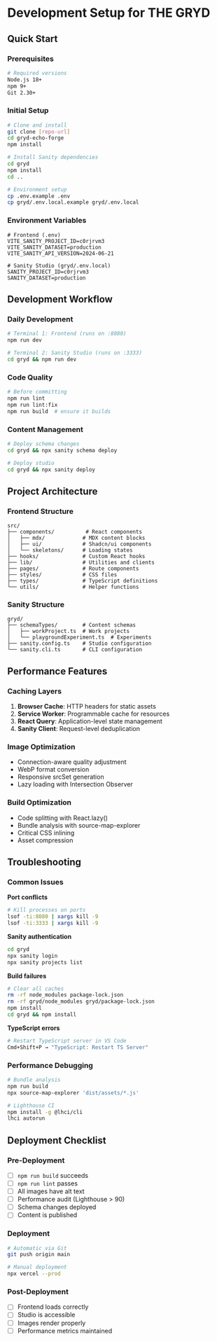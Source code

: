 # Development Setup for THE GRYD

## Quick Start

### Prerequisites
```bash
# Required versions
Node.js 18+
npm 9+
Git 2.30+
```

### Initial Setup
```bash
# Clone and install
git clone [repo-url]
cd gryd-echo-forge
npm install

# Install Sanity dependencies
cd gryd
npm install
cd ..

# Environment setup
cp .env.example .env
cp gryd/.env.local.example gryd/.env.local
```

### Environment Variables
```env
# Frontend (.env)
VITE_SANITY_PROJECT_ID=c0rjrvm3
VITE_SANITY_DATASET=production
VITE_SANITY_API_VERSION=2024-06-21

# Sanity Studio (gryd/.env.local)
SANITY_PROJECT_ID=c0rjrvm3
SANITY_DATASET=production
```

## Development Workflow

### Daily Development
```bash
# Terminal 1: Frontend (runs on :8080)
npm run dev

# Terminal 2: Sanity Studio (runs on :3333)
cd gryd && npm run dev
```

### Code Quality
```bash
# Before committing
npm run lint
npm run lint:fix
npm run build  # ensure it builds
```

### Content Management
```bash
# Deploy schema changes
cd gryd && npx sanity schema deploy

# Deploy studio
cd gryd && npx sanity deploy
```

## Project Architecture

### Frontend Structure
```
src/
├── components/          # React components
│   ├── mdx/            # MDX content blocks
│   ├── ui/             # Shadcn/ui components
│   └── skeletons/      # Loading states
├── hooks/              # Custom React hooks
├── lib/                # Utilities and clients
├── pages/              # Route components
├── styles/             # CSS files
├── types/              # TypeScript definitions
└── utils/              # Helper functions
```

### Sanity Structure
```
gryd/
├── schemaTypes/        # Content schemas
│   ├── workProject.ts  # Work projects
│   └── playgroundExperiment.ts  # Experiments
├── sanity.config.ts    # Studio configuration
└── sanity.cli.ts       # CLI configuration
```

## Performance Features

### Caching Layers
1. **Browser Cache**: HTTP headers for static assets
2. **Service Worker**: Programmable cache for resources
3. **React Query**: Application-level state management
4. **Sanity Client**: Request-level deduplication

### Image Optimization
- Connection-aware quality adjustment
- WebP format conversion
- Responsive srcSet generation
- Lazy loading with Intersection Observer

### Build Optimization
- Code splitting with React.lazy()
- Bundle analysis with source-map-explorer
- Critical CSS inlining
- Asset compression

## Troubleshooting

### Common Issues

**Port conflicts**
```bash
# Kill processes on ports
lsof -ti:8080 | xargs kill -9
lsof -ti:3333 | xargs kill -9
```

**Sanity authentication**
```bash
cd gryd
npx sanity login
npx sanity projects list
```

**Build failures**
```bash
# Clear all caches
rm -rf node_modules package-lock.json
rm -rf gryd/node_modules gryd/package-lock.json
npm install
cd gryd && npm install
```

**TypeScript errors**
```bash
# Restart TypeScript server in VS Code
Cmd+Shift+P → "TypeScript: Restart TS Server"
```

### Performance Debugging
```bash
# Bundle analysis
npm run build
npx source-map-explorer 'dist/assets/*.js'

# Lighthouse CI
npm install -g @lhci/cli
lhci autorun
```

## Deployment Checklist

### Pre-Deployment
- [ ] `npm run build` succeeds
- [ ] `npm run lint` passes
- [ ] All images have alt text
- [ ] Performance audit (Lighthouse > 90)
- [ ] Schema changes deployed
- [ ] Content is published

### Deployment
```bash
# Automatic via Git
git push origin main

# Manual deployment
npx vercel --prod
```

### Post-Deployment
- [ ] Frontend loads correctly
- [ ] Studio is accessible
- [ ] Images render properly
- [ ] Performance metrics maintained
